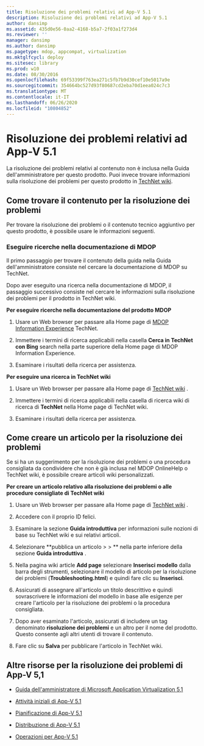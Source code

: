 ```yaml
---
title: Risoluzione dei problemi relativi ad App-V 5.1
description: Risoluzione dei problemi relativi ad App-V 5.1
author: dansimp
ms.assetid: 435d0e56-0aa2-4168-b5a7-2f03a1f273d4
ms.reviewer: ''
manager: dansimp
ms.author: dansimp
ms.pagetype: mdop, appcompat, virtualization
ms.mktglfcycl: deploy
ms.sitesec: library
ms.prod: w10
ms.date: 08/30/2016
ms.openlocfilehash: 69f53399f763ea271c5fb7b9d30cef10e5017a9e
ms.sourcegitcommit: 354664bc527d93f80687cd2eba70d1eea024c7c3
ms.translationtype: MT
ms.contentlocale: it-IT
ms.lasthandoff: 06/26/2020
ms.locfileid: "10804852"
---
```

# Risoluzione dei problemi relativi ad App-V 5.1


La risoluzione dei problemi relativi al contenuto non è inclusa nella Guida dell'amministratore per questo prodotto. Puoi invece trovare informazioni sulla risoluzione dei problemi per questo prodotto in [TechNet wiki](https://go.microsoft.com/fwlink/p/?LinkId=224905).

## Come trovare il contenuto per la risoluzione dei problemi


Per trovare la risoluzione dei problemi o il contenuto tecnico aggiuntivo per questo prodotto, è possibile usare le informazioni seguenti.

### Eseguire ricerche nella documentazione di MDOP

Il primo passaggio per trovare il contenuto della guida nella Guida dell'amministratore consiste nel cercare la documentazione di MDOP su TechNet.

Dopo aver eseguito una ricerca nella documentazione di MDOP, il passaggio successivo consiste nel cercare le informazioni sulla risoluzione dei problemi per il prodotto in TechNet wiki.

**Per eseguire ricerche nella documentazione del prodotto MDOP**

1.  Usare un Web browser per passare alla Home page di [MDOP Information Experience](https://go.microsoft.com/fwlink/?LinkId=236032) TechNet.

2.  Immettere i termini di ricerca applicabili nella casella **Cerca in TechNet con Bing** search nella parte superiore della Home page di MDOP Information Experience.

3.  Esaminare i risultati della ricerca per assistenza.

**Per eseguire una ricerca in TechNet wiki**

1.  Usare un Web browser per passare alla Home page di [TechNet wiki](https://go.microsoft.com/fwlink/p/?LinkId=224905) .

2.  Immettere i termini di ricerca applicabili nella casella di ricerca wiki di ricerca di **TechNet** nella Home page di TechNet wiki.

3.  Esaminare i risultati della ricerca per assistenza.

## Come creare un articolo per la risoluzione dei problemi


Se si ha un suggerimento per la risoluzione dei problemi o una procedura consigliata da condividere che non è già inclusa nel MDOP OnlineHelp o TechNet wiki, è possibile creare articoli wiki personalizzati.

**Per creare un articolo relativo alla risoluzione dei problemi o alle procedure consigliate di TechNet wiki**

1.  Usare un Web browser per passare alla Home page di [TechNet wiki](https://go.microsoft.com/fwlink/p/?LinkId=224905) .

2.  Accedere con il proprio ID felici.

3.  Esaminare la sezione **Guida introduttiva** per informazioni sulle nozioni di base su TechNet wiki e sui relativi articoli.

4.  Selezionare **pubblica un articolo &gt; &gt; ** nella parte inferiore della sezione **Guida introduttiva** .

5.  Nella pagina wiki article **Add page** selezionare **Inserisci modello** dalla barra degli strumenti, selezionare il modello di articolo per la risoluzione dei problemi (**Troubleshooting.html**) e quindi fare clic su **Inserisci**.

6.  Assicurati di assegnare all'articolo un titolo descrittivo e quindi sovrascrivere le informazioni del modello in base alle esigenze per creare l'articolo per la risoluzione dei problemi o la procedura consigliata.

7.  Dopo aver esaminato l'articolo, assicurati di includere un tag denominato **risoluzione dei problemi** e un altro per il nome del prodotto. Questo consente agli altri utenti di trovare il contenuto.

8.  Fare clic su **Salva** per pubblicare l'articolo in TechNet wiki.

## Altre risorse per la risoluzione dei problemi di App-V 5,1


-   [Guida dell'amministratore di Microsoft Application Virtualization 5,1](microsoft-application-virtualization-51-administrators-guide.md)

-   [Attività iniziali di App-V 5.1](getting-started-with-app-v-51.md)

-   [Pianificazione di App-V 5.1](planning-for-app-v-51.md)

-   [Distribuzione di App-V 5.1](deploying-app-v-51.md)

-   [Operazioni per App-V 5.1](operations-for-app-v-51.md)






 

 





